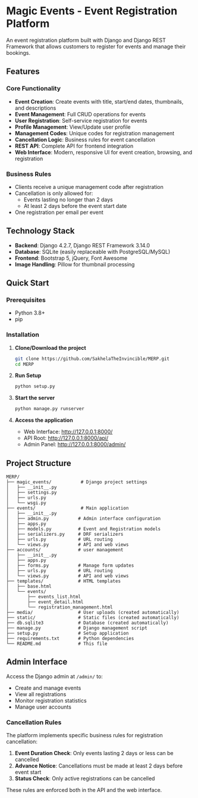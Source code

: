 # Magic Events - Event Registration Platform

An event registration platform built with Django and Django REST Framework that allows customers to register for events and manage their bookings.

## Features

### Core Functionality
- **Event Creation**: Create events with title, start/end dates, thumbnails, and descriptions
- **Event Management**: Full CRUD operations for events
- **User Registration**: Self-service registration for events
- **Profile Management**: View/Update user profile
- **Management Codes**: Unique codes for registration management
- **Cancellation Logic**: Business rules for event cancellation
- **REST API**: Complete API for frontend integration
- **Web Interface**: Modern, responsive UI for event creation, browsing, and registration

### Business Rules
- Clients receive a unique management code after registration
- Cancellation is only allowed for:
  - Events lasting no longer than 2 days
  - At least 2 days before the event start date
- One registration per email per event

## Technology Stack

- **Backend**: Django 4.2.7, Django REST Framework 3.14.0
- **Database**: SQLite (easily replaceable with PostgreSQL/MySQL)
- **Frontend**: Bootstrap 5, jQuery, Font Awesome
- **Image Handling**: Pillow for thumbnail processing

## Quick Start

### Prerequisites
- Python 3.8+
- pip

### Installation

1. **Clone/Download the project**
   ```bash
   git clone https://github.com/SakhelaTheInvincible/MERP.git
   cd MERP
   ```

2. **Run Setup**
   ```bash
   python setup.py
   ```

3. **Start the server**
   ```bash
   python manage.py runserver
   ```

4. **Access the application**
   - Web Interface: http://127.0.0.1:8000/
   - API Root: http://127.0.0.1:8000/api/
   - Admin Panel: http://127.0.0.1:8000/admin/

## Project Structure

```
MERP/
├── magic_events/           # Django project settings
│   ├── __init__.py
│   ├── settings.py
│   ├── urls.py
│   └── wsgi.py
├── events/                 # Main application
│   ├── __init__.py
│   ├── admin.py           # Admin interface configuration
│   ├── apps.py
│   ├── models.py          # Event and Registration models
│   ├── serializers.py     # DRF serializers
│   ├── urls.py            # URL routing
│   └── views.py           # API and web views
├── accounts/              # user management
│   ├── __init__.py
│   ├── apps.py
│   ├── forms.py           # Manage form updates
│   ├── urls.py            # URL routing
│   └── views.py           # API and web views
├── templates/             # HTML templates
│   ├── base.html
│   └── events/
│       ├── events_list.html
│       ├── event_detail.html
│       └── registration_management.html
├── media/                 # User uploads (created automatically)
├── static/                # Static files (created automatically)
├── db.sqlite3             # Database (created automatically)
├── manage.py              # Django management script
├── setup.py               # Setup application
├── requirements.txt       # Python dependencies
└── README.md              # This file
```

## Admin Interface

Access the Django admin at `/admin/` to:
- Create and manage events
- View all registrations
- Monitor registration statistics
- Manage user accounts


### Cancellation Rules
The platform implements specific business rules for registration cancellation:

1. **Event Duration Check**: Only events lasting 2 days or less can be cancelled
2. **Advance Notice**: Cancellations must be made at least 2 days before event start
3. **Status Check**: Only active registrations can be cancelled

These rules are enforced both in the API and the web interface.